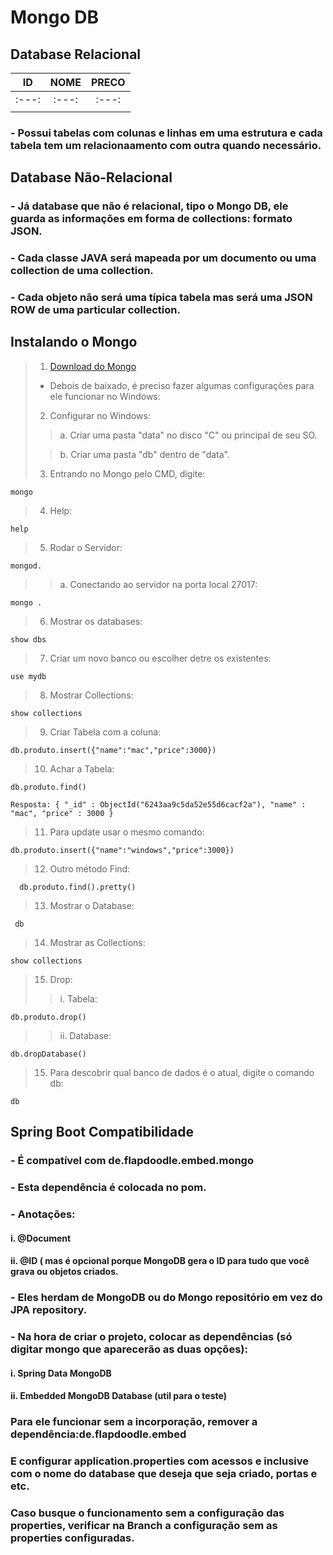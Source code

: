 # Mongo DB
## Database Relacional
|   ID   | NOME | PRECO |
|   :---:     |   :---:     | :---: |
| :---:  |  :---:| :---: |
|   | |  |
### - Possui tabelas com colunas e linhas em uma estrutura e cada tabela tem um relacionaamento com outra quando necessário.
## Database Não-Relacional
### - Já database que não é relacional, tipo o Mongo DB, ele guarda as informações em forma de collections: formato JSON.
### - Cada classe JAVA será mapeada por um documento ou uma collection de uma collection.
### - Cada objeto não será uma típica tabela mas será uma JSON ROW de uma particular collection.
## Instalando o Mongo
> 1. [Download do Mongo]( https://www.mongodb.com/try/download/community?tck=docs_server)
> - Debois de baixado, é preciso fazer algumas configurações para ele funcionar no Windows:
> 2. Configurar no Windows:
> 
>> a. Criar uma pasta "data" no disco "C" ou principal de seu SO.
> 
>> b. Criar uma pasta "db" dentro de "data".
>
> 3. Entrando no Mongo pelo CMD, digite:
````
mongo
````
> 4. Help:
````
help
````
> 5. Rodar o Servidor:
````
mongod.
````
>> a. Conectando ao servidor na porta local 27017:
````
mongo .
````
> 6. Mostrar os databases:
````
show dbs

````
> 7. Criar um novo banco ou escolher detre os existentes:
````
use mydb
````
> 8. Mostrar Collections:

````
show collections
````
> 9. Criar Tabela com a coluna:
````
db.produto.insert({"name":"mac","price":3000})
````
> 10. Achar a Tabela:
````
db.produto.find()

Resposta: { "_id" : ObjectId("6243aa9c5da52e55d6cacf2a"), "name" : "mac", "price" : 3000 }
````
> 11. Para update usar o mesmo comando: 
````
db.produto.insert({"name":"windows","price":3000})
````
> 12. Outro método Find:
````
  db.produto.find().pretty()
````
> 13. Mostrar o Database:
````
 db
 ````
> 14. Mostrar as Collections:
````
show collections
````
> 15. Drop:
>> i. Tabela:
````
db.produto.drop()
````
>> ii. Database:
````
db.dropDatabase()
````
> 15. Para descobrir qual banco de dados é o atual, digite o comando db:
````
db
````
## Spring Boot Compatibilidade
### - É compatível com de.flapdoodle.embed.mongo
### - Esta dependência é colocada no pom.
### - Anotações:
#### i. @Document
#### ii. @ID ( mas é opcional porque MongoDB gera o ID para tudo que você grava ou objetos criados.
### - Eles herdam de MongoDB ou do Mongo repositório em vez do JPA repository.
### - Na hora de criar o projeto, colocar as dependências (só digitar mongo que aparecerão as duas opções):
#### i. Spring Data MongoDB
#### ii. Embedded MongoDB Database (util para o teste)
### Para ele funcionar sem a incorporação, remover a dependência:de.flapdoodle.embed
### E configurar application.properties com acessos e inclusive com o nome do database que deseja que seja criado, portas e etc.
### Caso busque o funcionamento sem a configuração das properties, verificar na Branch a configuração sem as properties configuradas.

